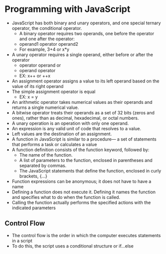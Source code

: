 # Programming with JavaScript

- JavaScript has both binary and unary operators, and one special ternary operator, the conditional operator.
  - A binary operator requires two operands, one before the operator and one after the operator:
  - operand1 operator operand2
  - For example, 3+4 or x*y
- A unary operator requires a single operand, either before or after the operator
  - operator operand or 
  - operand operator
  - EX: x++ or ++x
- An assignment operator assigns a value to its left operand based on the value of its right operand
- The simple assignment operator is equal
  - EX: x = y
- An arithmetic operator takes numerical values as their operands and returns a single numerical value.
- A bitwise operator treats their operands as a set of 32 bits (zeros and ones), rather than as decimal, hexadecimal, or octal numbers.
- A unary operation is an operation with only one operand.
- An expression is any valid unit of code that resolves to a value.
- Left values are the destination of an assignment.
- A function in JavaScript is similar to a procedure— a set of statements that performs a task or calculates a value
- A function definition consists of the function keyword, followed by:
  - The name of the function.
  - A list of parameters to the function, enclosed in parentheses and separated by commas.
  - The JavaScript statements that define the function, enclosed in curly brackets, {...}
- Function expressions can be anonymous; it does not have to have a name
- Defining a function does not execute it. Defining it names the function and specifies what to do when the function is called.
- Calling the function actually performs the specified actions with the indicated parameters

## Control Flow
- The control flow is the order in which the computer executes statements in a script
- To do this, the script uses a conditional structure or if...else



